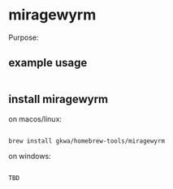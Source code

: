 # miragewyrm

Purpose:


## example usage

```bash


```

## install miragewyrm


on macos/linux:
```bash

brew install gkwa/homebrew-tools/miragewyrm

```


on windows:

```powershell

TBD

```

